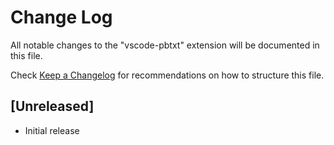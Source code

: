 # Change Log

All notable changes to the "vscode-pbtxt" extension will be documented in this file.

Check [Keep a Changelog](http://keepachangelog.com/) for recommendations on how to structure this file.

## [Unreleased]

- Initial release